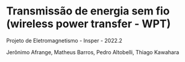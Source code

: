 # Transmissão de energia sem fio (wireless power transfer - WPT)

Projeto de Eletromagnetismo - Insper - 2022.2

Jerônimo Afrange, Matheus Barros, Pedro Altobelli, Thiago Kawahara

